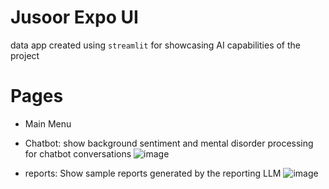 # Jusoor Expo UI
data app created using `streamlit` for showcasing AI capabilities of the project
# Pages
- Main Menu
- Chatbot: show background sentiment and mental disorder processing for chatbot conversations
![image](https://github.com/Muhab2001/grad-expo-ui/assets/69986855/f72c0191-5f97-4fa6-8495-ce2e40dc9da7)

- reports: Show sample reports generated by the reporting LLM
![image](https://github.com/Muhab2001/grad-expo-ui/assets/69986855/8a9cb4d7-7a7d-4361-a000-03fd941a282e)
